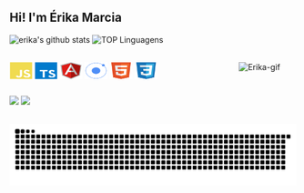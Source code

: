 ## Hi! I'm Érika Marcia

![erika's github stats](https://github-readme-stats.vercel.app/api?username=erikamarcia&show_icons=true&theme=dracula)
![TOP Linguagens](https://github-readme-stats.vercel.app/api/top-langs/?username=erikamarcia&layout=compact&theme=dracula)


<div style="display: inline_block"><br>
  <img align="center" alt="Js" height="30" width="40" src="https://raw.githubusercontent.com/devicons/devicon/master/icons/javascript/javascript-plain.svg">
  <img align="center" alt="Ts" height="30" width="40" src="https://raw.githubusercontent.com/devicons/devicon/master/icons/typescript/typescript-plain.svg">
  <img align="center" alt="Angular" height="30" width="40" src="https://raw.githubusercontent.com/devicons/devicon/master/icons/angularjs/angularjs-original.svg">
  <img align="center" alt="Ionic" height="30" width="40" src="https://raw.githubusercontent.com/devicons/devicon/master/icons/ionic/ionic-original.svg">
  <img align="center" alt="HTML" height="30" width="40" src="https://raw.githubusercontent.com/devicons/devicon/master/icons/html5/html5-original.svg">
  <img align="center" alt="CSS" height="30" width="40" src="https://raw.githubusercontent.com/devicons/devicon/master/icons/css3/css3-original.svg">
  
  <img align="right" height="20%" width="20%" alt="Erika-gif" src="https://media.discordapp.net/attachments/874479729812590633/874479764830814268/picasion.com_5988077b12de039e72ecd8415ed844da.gif">
</div>

##
<div> 
  
  <a href="https://www.linkedin.com/in/erika-marcia/" target="_blank"><img src="https://img.shields.io/badge/-LinkedIn-%230077B5?style=for-the-badge&logo=linkedin&logoColor=white" target="_blank"></a>
  <a href = "mailto:erikamarciapereira@gmail.com"><img src="https://img.shields.io/badge/-Gmail-%23333?style=for-the-badge&logo=gmail&logoColor=white" target="_blank"></a>
  ##
  ![Snake animation](https://github.com/ErikaMarcia/ErikaMarcia/blob/output/github-contribution-grid-snake.svg)
 
</div>



